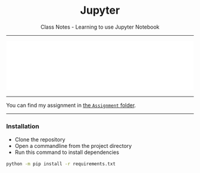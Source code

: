 <h1 align="center">Jupyter</h1>
<p align="center">Class Notes - Learning to use Jupyter Notebook</p>

---

<p>
  <a href="https://github.com/TurnipGuy30/Lhn"><img src="https://github.com/TurnipGuy30/Jupyter/raw/master/github-metrics.svg"></a> <!--Metrics-->
</p>

---

You can find my assignment in [the `Assignment` folder](https://github.com/TurnipGuy30/Jupyter/tree/main/Assignment).

---

### Installation

- Clone the repository
- Open a commandline from the project directory
- Run this command to install dependencies

```sh
python -m pip install -r requirements.txt
```
